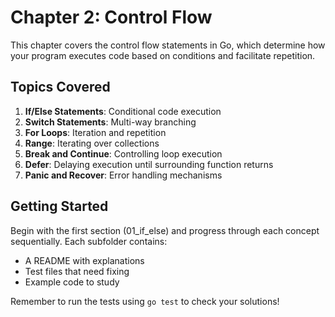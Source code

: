 # Chapter 2: Control Flow

This chapter covers the control flow statements in Go, which determine how your program executes code based on conditions and facilitate repetition.

## Topics Covered

1. **If/Else Statements**: Conditional code execution
2. **Switch Statements**: Multi-way branching
3. **For Loops**: Iteration and repetition
4. **Range**: Iterating over collections
5. **Break and Continue**: Controlling loop execution
6. **Defer**: Delaying execution until surrounding function returns
7. **Panic and Recover**: Error handling mechanisms

## Getting Started

Begin with the first section (01_if_else) and progress through each concept sequentially. Each subfolder contains:

- A README with explanations
- Test files that need fixing
- Example code to study

Remember to run the tests using `go test` to check your solutions! 